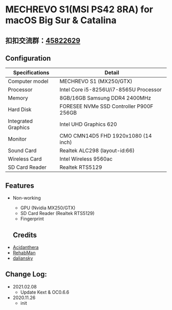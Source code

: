 # MECHREVO S1(MSI PS42 8RA) for macOS Big Sur & Catalina

## 扣扣交流群：[45822629](https://jq.qq.com/?_wv=1027&k=5F5QsbT)

## Configuration

| Specifications | Detail                                                  |
| ------------------- | -------------------------------------------|
| Computer model      | MECHREVO S1 (MX250/GTX)                    |
| Processor           | Intel Core i5-8256U/i7-8565U Processor     |
| Memory              | 8GB/16GB Samsung DDR4 2400MHz              |
| Hard Disk           | FORESEE NVMe SSD Controller P900F 256GB    |
| Integrated Graphics | Intel UHD Graphics 620                     |
| Monitor             | CMO CMN14D5 FHD 1920x1080 (14 inch)        |
| Sound Card          | Realtek ALC298 (layout-id:66)              |
| Wireless Card       | Intel Wireless 9560ac                        |
| SD Card Reader      | Realtek RTS5129                            |

## Features

* Non-working
   * GPU (Nvidia MX250/GTX)
   * SD Card Reader (Realtek RTS5129)
   * Fingerprint
   
   ## Credits

- [Acidanthera](https://github.com/acidanthera)
- [RehabMan](https://github.com/RehabMan) 
- [daliansky](https://github.com/daliansky) 

## Change Log:

- 2021.02.08
  - Update Kext & OC0.6.6
- 2020.11.26
	- init
